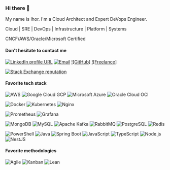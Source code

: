 ### Hi there 👋

My name is Ihor. I'm a Cloud Architect and Expert DeVops Engineer.

Cloud | SRE | DevOps | Infrastructure | Platform | Systems

CNCF/AWS/Oracle/Microsoft Certified

#### Don't hesitate  to contact me 
[![LinkedIn profile URL](https://img.shields.io/badge/LinkedIn-0077B5?logo=linkedin&logoColor=white&style=for-the-badge)](https://www.linkedin.com/in/ihor-khaustov-9a28b3188/)
[![Email](https://img.shields.io/badge/Email-EA4335?logo=gmail&logoColor=white&style=for-the-badge)](mailto:cloud-help-24@engineer.com)
[![GitHub]](https://github.com/cloud-help-24)
[![Freelance]](https://www.upwork.com/freelancers/~012fd5bc43d3887634)


[![Stack Exchange reputation](https://img.shields.io/stackexchange/stackoverflow/r/7873775?color=FE7A16&logo=stack-overflow&style=for-the-badge)](https://stackoverflow.com/users/22364382/cloud-help-24)

#### Favorite tech stack

![AWS](https://img.shields.io/badge/Amazon_AWS-232F3E?style=for-the-badge&logo=amazon-aws&logoColor=white)
![Google Cloud GCP](https://img.shields.io/badge/Google_Cloud-4285F4?style=for-the-badge&logo=google-cloud&logoColor=white)
![Microsoft Azure](https://img.shields.io/badge/Microsoft_Azure-0089D6?style=for-the-badge&logo=microsoft-azure&logoColor=white)
![Oracle Cloud OCI](https://img.shields.io/badge/Oracle-F80000?style=for-the-badge&logo=oracle&logoColor=black)



![Docker](https://img.shields.io/badge/Docker-2CA5E0?style=for-the-badge&logo=docker&logoColor=white)
![Kubernetes](https://img.shields.io/badge/kubernetes-326ce5.svg?&style=for-the-badge&logo=kubernetes&logoColor=white)
![Nginx](https://img.shields.io/badge/Nginx-009639?style=for-the-badge&logo=nginx&logoColor=white)

![Prometheus](https://img.shields.io/badge/Prometheus-000000?style=for-the-badge&logo=prometheus)
![Grafana](https://img.shields.io/badge/Grafana-F2F4F9?style=for-the-badge&logo=grafana&logoColor=orange)

![MongoDB](]https://img.shields.io/badge/MongoDB-4EA94B?style=for-the-badge&logo=mongodb&logoColor=white)
![MySQL](]https://img.shields.io/badge/MySQL-00000F?style=for-the-badge&logo=mysql&logoColor=white)
![Apache Kafka](https://img.shields.io/badge/Apache_Kafka-231F20?style=for-the-badge&logo=apache-kafka&logoColor=white)
![RabbitMQ](https://img.shields.io/badge/rabbitmq-%23FF6600.svg?&style=for-the-badge&logo=rabbitmq&logoColor=white)
![PostgreSQL](https://img.shields.io/badge/PostgreSQL-316192?style=for-the-badge&logo=postgresql&logoColor=white)
![Redis](https://img.shields.io/badge/redis-%23DD0031.svg?&style=for-the-badge&logo=redis&logoColor=white)

![PowerShell](https://img.shields.io/badge/Powershell-2CA5E0?style=for-the-badge&logo=powershell&logoColor=white)
![Java](https://img.shields.io/badge/Java-ED8B00?style=for-the-badge&logo=openjdk&logoColor=black)
![Spring Boot](https://img.shields.io/badge/Spring_Boot-F2F4F9?style=for-the-badge&logo=spring-boot)
![JavaScript](https://img.shields.io/badge/JavaScript-F0DB4F?style=for-the-badge&logo=javascript&logoColor=323330)
![TypeScript](https://img.shields.io/badge/TypeScript-007ACC?style=for-the-badge&logo=typescript&logoColor=white)
![Node.js](https://img.shields.io/badge/Node.js-339933?style=for-the-badge&logo=nodedotjs&logoColor=white)
![NestJS](https://img.shields.io/badge/NestJS-e0234e?style=for-the-badge&logo=nestjs&logoColor=white)



#### Favorite methodologies

![Agile](https://img.shields.io/badge/Agile-8fc95b?style=for-the-badge)
![Kanban](https://img.shields.io/badge/Kanban-71a8cf?style=for-the-badge)
![Lean](https://img.shields.io/badge/Lean-f1f1f1?style=for-the-badge)
